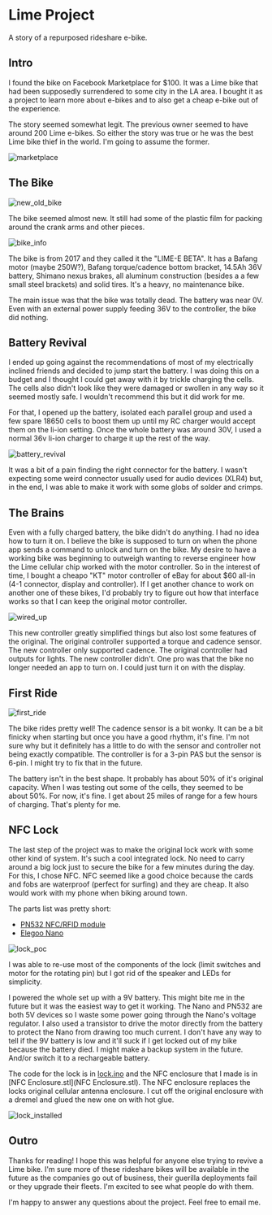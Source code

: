 # Lime Project

A story of a repurposed rideshare e-bike.

## Intro

I found the bike on Facebook Marketplace for $100. It was a Lime bike that had been supposedly surrendered to some city in the LA area. I bought it as a project to learn more about e-bikes and to also get a cheap e-bike out of the experience.

The story seemed somewhat legit. The previous owner seemed to have around 200 Lime e-bikes. So either the story was true or he was the best Lime bike thief in the world. I'm going to assume the former.

![marketplace](.github/images/marketplace.jpg)

## The Bike

![new_old_bike](.github/images/new_old_bike.jpg)

The bike seemed almost new. It still had some of the plastic film for packing around the crank arms and other pieces.

![bike_info](.github/images/bike_info.jpg)

The bike is from 2017 and they called it the "LIME-E BETA". It has a Bafang motor (maybe 250W?), Bafang torque/cadence bottom bracket, 14.5Ah 36V battery, Shimano nexus brakes, all aluminum construction (besides a a few small steel brackets) and solid tires. It's a heavy, no maintenance bike.

The main issue was that the bike was totally dead. The battery was near 0V. Even with an external power supply feeding 36V to the controller, the bike did nothing.

## Battery Revival

I ended up going against the recommendations of most of my electrically inclined friends and decided to jump start the battery. I was doing this on a budget and I thought I could get away with it by trickle charging the cells. The cells also didn't look like they were damaged or swollen in any way so it seemed mostly safe. I wouldn't recommend this but it did work for me.

For that, I opened up the battery, isolated each parallel group and used a few spare 18650 cells to boost them up until my RC charger would accept them on the li-ion setting. Once the whole battery was around 30V, I used a normal 36v li-ion charger to charge it up the rest of the way.

![battery_revival](.github/images/battery_revival.jpg)

It was a bit of a pain finding the right connector for the battery. I wasn't expecting some weird connector usually used for audio devices (XLR4) but, in the end, I was able to make it work with some globs of solder and crimps.

## The Brains

Even with a fully charged battery, the bike didn't do anything. I had no idea how to turn it on. I believe the bike is supposed to turn on when the phone app sends a command to unlock and turn on the bike. My desire to have a working bike was beginning to outweigh wanting to reverse engineer how the Lime cellular chip worked with the motor controller. So in the interest of time, I bought a cheapo "KT" motor controller of eBay for about $60 all-in (4-1 connector, display and controller). If I get another chance to work on another one of these bikes, I'd probably try to figure out how that interface works so that I can keep the original motor controller.

![wired_up](.github/images/wired_up.jpg)

This new controller greatly simplified things but also lost some features of the original. The original controller supported a torque and cadence sensor. The new controller only supported cadence. The original controller had outputs for lights. The new controller didn't. One pro was that the bike no longer needed an app to turn on. I could just turn it on with the display.

## First Ride

![first_ride](.github/images/first_ride.jpg)

The bike rides pretty well! The cadence sensor is a bit wonky. It can be a bit finicky when starting but once you have a good rhythm, it's fine. I'm not sure why but it definitely has a little to do with the sensor and controller not being exactly compatible. The controller is for a 3-pin PAS but the sensor is 6-pin. I might try to fix that in the future.

The battery isn't in the best shape. It probably has about 50% of it's original capacity. When I was testing out some of the cells, they seemed to be about 50%. For now, it's fine. I get about 25 miles of range for a few hours of charging. That's plenty for me.

## NFC Lock

The last step of the project was to make the original lock work with some other kind of system. It's such a cool integrated lock. No need to carry around a big lock just to secure the bike for a few minutes during the day. For this, I chose NFC. NFC seemed like a good choice because the cards and fobs are waterproof (perfect for surfing) and they are cheap. It also would work with my phone when biking around town.

The parts list was pretty short:

- [PN532 NFC/RFID module](https://www.amazon.com/HiLetgo-Communication-Arduino-Raspberry-Android/dp/B01I1J17LC)
- [Elegoo Nano](https://www.elegoo.com/products/elegoo-nano-v3-0)

![lock_poc](.github/images/lock_poc.jpg)

I was able to re-use most of the components of the lock (limit switches and motor for the rotating pin) but I got rid of the speaker and LEDs for simplicity.

I powered the whole set up with a 9V battery. This might bite me in the future but it was the easiest way to get it working. The Nano and PN532 are both 5V devices so I waste some power going through the Nano's voltage regulator. I also used a transistor to drive the motor directly from the battery to protect the Nano from drawing too much current. I don't have any way to tell if the 9V battery is low and it'll suck if I get locked out of my bike because the battery died. I might make a backup system in the future. And/or switch it to a rechargeable battery.

The code for the lock is in [lock.ino](lock.ino) and the NFC enclosure that I made is in [NFC Enclosure.stl](NFC Enclosure.stl). The NFC enclosure replaces the locks original cellular antenna enclosure. I cut off the original enclosure with a dremel and glued the new one on with hot glue.

![lock_installed](.github/images/lock_installed.jpg)

## Outro

Thanks for reading! I hope this was helpful for anyone else trying to revive a Lime bike. I'm sure more of these rideshare bikes will be available in the future as the companies go out of business, their guerilla deployments fail or they upgrade their fleets. I'm excited to see what people do with them.

I'm happy to answer any questions about the project. Feel free to email me.
